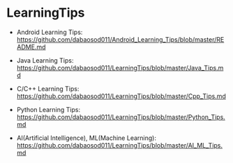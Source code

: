 # LearningTips

*	Android Learning Tips: <https://github.com/dabaosod011/Android_Learning_Tips/blob/master/README.md>

*	Java Learning Tips: <https://github.com/dabaosod011/LearningTips/blob/master/Java_Tips.md>
* 	C/C++ Learning Tips: <https://github.com/dabaosod011/LearningTips/blob/master/Cpp_Tips.md>
*  	Python Learning Tips: <https://github.com/dabaosod011/LearningTips/blob/master/Python_Tips.md>
*	AI(Artificial Intelligence), ML(Machine Learning): <https://github.com/dabaosod011/LearningTips/blob/master/AI_ML_Tips.md>

